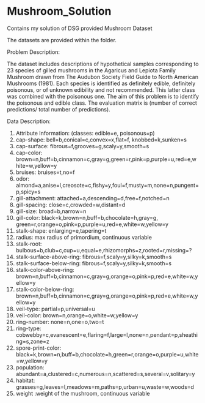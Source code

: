 # Mushroom_Solution
Contains my solution of DSG provided Mushroom Dataset

The datasets are provided within the folder.

Problem Description:

The dataset includes descriptions of hypothetical samples corresponding to 23 species of gilled mushrooms in the Agaricus and Lepiota Family Mushroom drawn from The Audubon Society Field Guide to North American Mushrooms (1981). Each species is identified as definitely edible, definitely poisonous, or of unknown edibility and not recommended. This latter class was combined with the poisonous one. The aim of this problem is to identify the poisonous and edible class. 
The evaluation matrix is (number of correct predictions/ total number of predictions).

Data Description:

1. Attribute Information: (classes: edible=e, poisonous=p)
2. cap-shape: bell=b,conical=c,convex=x,flat=f, knobbed=k,sunken=s
3. cap-surface: fibrous=f,grooves=g,scaly=y,smooth=s
4. cap-color: brown=n,buff=b,cinnamon=c,gray=g,green=r,pink=p,purple=u,red=e,white=w,yellow=y
5. bruises: bruises=t,no=f
5. odor: almond=a,anise=l,creosote=c,fishy=y,foul=f,musty=m,none=n,pungent=p,spicy=s
6. gill-attachment: attached=a,descending=d,free=f,notched=n
7. gill-spacing: close=c,crowded=w,distant=d
8. gill-size: broad=b,narrow=n
9. gill-color: black=k,brown=n,buff=b,chocolate=h,gray=g, green=r,orange=o,pink=p,purple=u,red=e,white=w,yellow=y
10. stalk-shape: enlarging=e,tapering=t
11. radius: max radius of primordium, continuous variable
12. stalk-root: bulbous=b,club=c,cup=u,equal=e,rhizomorphs=z,rooted=r,missing=?
13. stalk-surface-above-ring: fibrous=f,scaly=y,silky=k,smooth=s
14. stalk-surface-below-ring: fibrous=f,scaly=y,silky=k,smooth=s
15. stalk-color-above-ring: brown=n,buff=b,cinnamon=c,gray=g,orange=o,pink=p,red=e,white=w,yellow=y
16. stalk-color-below-ring: brown=n,buff=b,cinnamon=c,gray=g,orange=o,pink=p,red=e,white=w,yellow=y
17. veil-type: partial=p,universal=u
18. veil-color: brown=n,orange=o,white=w,yellow=y
19. ring-number: none=n,one=o,two=t
20. ring-type: cobwebby=c,evanescent=e,flaring=f,large=l,none=n,pendant=p,sheathing=s,zone=z
21. spore-print-color: black=k,brown=n,buff=b,chocolate=h,green=r,orange=o,purple=u,white=w,yellow=y
22. population: abundant=a,clustered=c,numerous=n,scattered=s,several=v,solitary=y
23. habitat: grasses=g,leaves=l,meadows=m,paths=p,urban=u,waste=w,woods=d
24. weight :weight of the mushroom, continuous variable

